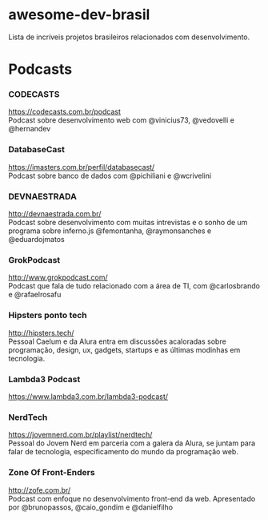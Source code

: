 # awesome-dev-brasil
Lista de incríveis projetos brasileiros relacionados com desenvolvimento.

Podcasts
===

### CODECASTS
https://codecasts.com.br/podcast <br/>
Podcast sobre desenvolvimento web com @vinicius73, @vedovelli e @hernandev

### DatabaseCast
https://imasters.com.br/perfil/databasecast/ <br/>
Podcast sobre banco de dados com @pichiliani e @wcrivelini

### DEVNAESTRADA
http://devnaestrada.com.br/ <br/>
Podcast sobre desenvolvimento com muitas intrevistas e o sonho de um programa sobre inferno.js @femontanha, @raymonsanches e @eduardojmatos

### GrokPodcast
http://www.grokpodcast.com/ <br/>
Podcast que fala de tudo relacionado com a área de TI, com @carlosbrando e @rafaelrosafu

### Hipsters ponto tech
http://hipsters.tech/ <br/>
Pessoal Caelum e da Alura entra em discussões acaloradas sobre programação, design, ux, gadgets, startups e as últimas modinhas em tecnologia.

### Lambda3 Podcast
https://www.lambda3.com.br/lambda3-podcast/ <br/>


### NerdTech
https://jovemnerd.com.br/playlist/nerdtech/ <br/>
Pessoal do Jovem Nerd em parceria com a galera da Alura, se juntam para falar de tecnologia, especificamento do mundo da programação web. 

### Zone Of Front-Enders
http://zofe.com.br/ <br/>
Podcast com enfoque no desenvolvimento front-end da web. Apresentado por @brunopassos, @caio_gondim e @danielfilho
